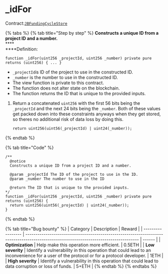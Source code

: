 # \_idFor

Contract:[`JBFundingCycleStore`](../)​

{% tabs %}
{% tab title="Step by step" %}
**Constructs a unique ID from a project ID and a number.**\
****\
****Definition:

```solidity
function _idFor(uint256 _projectId, uint256 _number) private pure returns (uint256) { ... }
```

* `_projectId`is ID of the project to use in the constructed ID.
* `_number` is the number to use in the constructed ID.
* The view function is private to this contract.
* The function does not alter state on the blockchain.
* The function returns the ID that is unique to the provided inputs.



1.  Return a concatenated `uint256` with the first 56 bits being the `_projectId` and the next 24 bits being the `_number`. Both of these values get packed down into these constraints anyways when they get stored, so theres no additional risk of data loss by doing this. 

    ```solidity
    return uint256(uint56(_projectId) | uint24(_number));
    ```
{% endtab %}

{% tab title="Code" %}
```solidity
/** 
  @notice 
  Constructs a unique ID from a project ID and a number.

  @param _projectId The ID of the project to use in the ID.
  @param _number The number to use in the ID

  @return The ID that is unique to the provided inputs.
*/
function _idFor(uint256 _projectId, uint256 _number) private pure returns (uint256) {
  return uint256(uint56(_projectId) | uint24(_number));
}
```
{% endtab %}

{% tab title="Bug bounty" %}
| Category          | Description                                                                                                                            | Reward |
| ----------------- | -------------------------------------------------------------------------------------------------------------------------------------- | ------ |
| **Optimization**  | Help make this operation more efficient.                                                                                               | 0.5ETH |
| **Low severity**  | Identify a vulnerability in this operation that could lead to an inconvenience for a user of the protocol or for a protocol developer. | 1ETH   |
| **High severity** | Identify a vulnerability in this operation that could lead to data corruption or loss of funds.                                        | 5+ETH  |
{% endtab %}
{% endtabs %}
